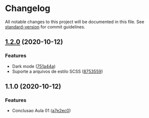 # Changelog

All notable changes to this project will be documented in this file. See [standard-version](https://github.com/conventional-changelog/standard-version) for commit guidelines.

## [1.2.0](https://github.com/maykon-oliveira/nlw-3/compare/v1.1.0...v1.2.0) (2020-10-12)


### Features

* Dark mode ([751a44a](https://github.com/maykon-oliveira/nlw-3/commit/751a44aa03faab20197cce2f384285fa40f3f37e))
* Suporte a arquivos de estilo SCSS ([8753559](https://github.com/maykon-oliveira/nlw-3/commit/8753559603cb42bf7ee3a03ff9b642e367157d48))

## 1.1.0 (2020-10-12)


### Features

* Conclusao Aula 01 ([a7e2ec0](https://github.com/maykon-oliveira/nlw-3/commit/a7e2ec0e0a8cb28ea97456e9a436e067167ec82a))
